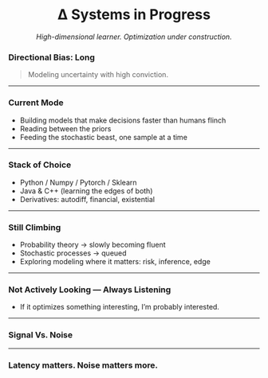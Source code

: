 <h1 align="center">∆ Systems in Progress</h1>
<p align="center"><em>High-dimensional learner. Optimization under construction.</em></p>


### Directional Bias: Long

> Modeling uncertainty with high conviction.

---

### Current Mode
- Building models that make decisions faster than humans flinch
- Reading between the priors
- Feeding the stochastic beast, one sample at a time

---

### Stack of Choice
- Python / Numpy / Pytorch / Sklearn
- Java & C++ (learning the edges of both)
- Derivatives: autodiff, financial, existential

---

### Still Climbing
- Probability theory → slowly becoming fluent 
- Stochastic processes → queued
- Exploring modeling where it matters: risk, inference, edge

---

### Not Actively Looking — Always Listening
- If it optimizes something interesting, I’m probably interested.

---

### Signal Vs. Noise



---

### Latency matters. Noise matters more.
